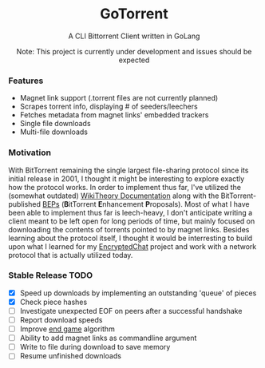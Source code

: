 <div align="center">
	<h1>GoTorrent</h1>
	<p>A CLI Bittorrent Client written in GoLang</p>
	<p>Note: This project is currently under development and issues should be expected</p>
</div>

### Features
 - Magnet link support (.torrent files are not currently planned)
 - Scrapes torrent info, displaying # of seeders/leechers
 - Fetches metadata from magnet links' embedded trackers
 - Single file downloads
 - Multi-file downloads

### Motivation
With BitTorrent remaining the single largest file-sharing protocol since its initial release in 2001, I thought it might be interesting to explore exactly how the protocol works. In order to implement thus far, I've utilized the (somewhat outdated) [WikiTheory Documentation](https://wiki.theory.org/BitTorrentSpecification) along with the BitTorrent-published [BEPs](http://www.bittorrent.org/beps/bep_0000.html) (**B**itTorrent **E**nhancement **P**roposals). Most of what I have been able to implement thus far is leech-heavy, I don't anticipate writing a client meant to be left open for long periods of time, but mainly focused on downloading the contents of torrents pointed to by magnet links. Besides learning about the protocol itself, I thought it would be interresting to build upon what I learned for my [EncryptedChat](http://www.github.com/jackwiseman/encryptedchat) project and work with a network protocol that is actually utilized today.

### Stable Release TODO
- [X] Speed up downloads by implementing an outstanding 'queue' of pieces
- [X] Check piece hashes
- [ ] Investigate unexpected EOF on peers after a successful handshake
- [ ] Report download speeds
- [ ] Improve [end game](https://wiki.theory.org/BitTorrentSpecification#End_Game) algorithm
- [ ] Ability to add magnet links as commandline argument
- [ ] Write to file during download to save memory
- [ ] Resume unfinished downloads
